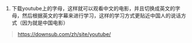 1. 下载youtube上的字母，这样就可以观看中文的电影，并且切换成英文的字母，然后根据英文的字幕来进行学习，这样的学习方式更贴近中国人的说话方式（因为就是中国电影）
> https://downsub.com/zh/site/youtube/